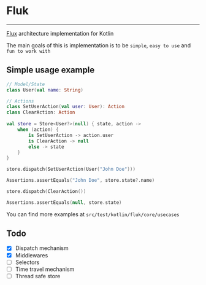 # Fluk

---

[Flux](https://facebook.github.io/flux/) architecture implementation for Kotlin


The main goals of this is implementation is to be `simple`, `easy to use` and `fun to work with`


## Simple usage example

```kotlin
// Model/State
class User(val name: String)

// Actions
class SetUserAction(val user: User): Action
class ClearAction: Action
    
val store = Store<User?>(null) { state, action ->
    when (action) {
        is SetUserAction -> action.user
        is ClearAction -> null
        else -> state
    }
}

store.dispatch(SetUserAction(User("John Doe")))

Assertions.assertEquals("John Doe", store.state?.name)

store.dispatch(ClearAction())

Assertions.assertEquals(null, store.state)
```

You can find more examples at `src/test/kotlin/fluk/core/usecases`

## Todo

- [X] Dispatch mechanism
- [X] Middlewares
- [ ] Selectors
- [ ] Time travel mechanism
- [ ] Thread safe store
